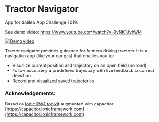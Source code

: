 # Tractor Navigator

App for Galileo App Challenge 2019.

See demo video: https://www.youtube.com/watch?v=9yNK1JyhWI4 

[![Demo video](https://img.youtube.com/vi/jX0ccm-nKyk/0.jpg)](https://www.youtube.com/watch?v=9yNK1JyhWI4)

Tractor navigator provides guidance for farmers driving tractors. It is a navigation app (like your car
gps) that enables you to:

- Visualize current position and trajectory on an open field (no road)
- Follow accurately a predefined trajectory with live feedback to correct deviation
- Record and visualized saved trajectories

### Acknowledgements:

Based on [Ionic PWA toolkit](https://github.com/ionic-team/ionic-pwa-toolkit) augmented with capacitor [https://capacitor.ionicframework.com](https://capacitor.ionicframework.com)
